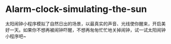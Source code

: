 # Alarm-clock-simulating-the-sun
太阳闹钟小程序模拟了自然日出的场景，以最真实的声音、光线使你醒来，开启美好一天。如果你不想再被闹钟吓醒，不想再匆匆忙忙地关掉闹钟，试一试太阳闹钟小程序吧~  
